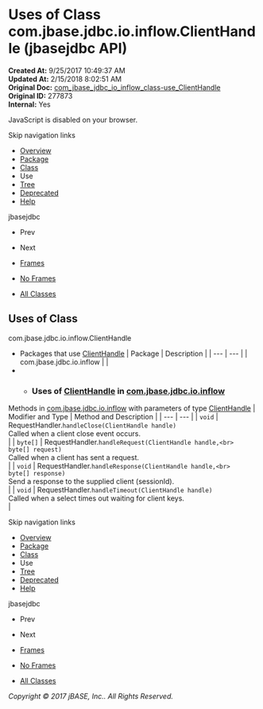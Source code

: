 # Uses of Class com.jbase.jdbc.io.inflow.ClientHandle (jbasejdbc   API)

**Created At:** 9/25/2017 10:49:37 AM  
**Updated At:** 2/15/2018 8:02:51 AM  
**Original Doc:** [com_jbase_jdbc_io_inflow_class-use_ClientHandle](https://docs.jbase.com/39239-class-use/com_jbase_jdbc_io_inflow_class-use_ClientHandle)  
**Original ID:** 277873  
**Internal:** Yes  

<!--<br>    try {<br>        if (location.href.indexOf('is-external=true') == -1) {<br>            parent.document.title="Uses of Class com.jbase.jdbc.io.inflow.ClientHandle (jbasejdbc   API)";<br>        }<br>    }<br>    catch(err) {<br>    }<br>//-->
JavaScript is disabled on your browser.

Skip navigation links

- [Overview](../../../../../../overview-summary.html)
- [Package](./../../com.jbase.jdbc.io.inflow-%28jbasejdbc---api%29)
- [Class](./../../clienthandle-%28jbasejdbc---api%29 "class in com.jbase.jdbc.io.inflow")
- Use
- [Tree](./../../com.jbase.jdbc.io.inflow-class-hierarchy-%28jbasejdbc---api%29)
- [Deprecated](../../../../../../deprecated-list.html)
- [Help](../../../../../../help-doc.html)


jbasejdbc <br>

- Prev
- Next


- [Frames](./.)
- [No Frames](./.)


- [All Classes](../../../../../../allclasses-noframe.html)


<!--<br>  allClassesLink = document.getElementById("allclasses\_navbar\_top");<br>  if(window==top) {<br>    allClassesLink.style.display = "block";<br>  }<br>  else {<br>    allClassesLink.style.display = "none";<br>  }<br>  //-->

## Uses of Class
com.jbase.jdbc.io.inflow.ClientHandle

- Packages that use [ClientHandle](./../../clienthandle-%28jbasejdbc---api%29 "class in com.jbase.jdbc.io.inflow") | Package | Description |
| --- | --- |
| com.jbase.jdbc.io.inflow |   |
- - ### Uses of [ClientHandle](./../../clienthandle-%28jbasejdbc---api%29 "class in com.jbase.jdbc.io.inflow") in [com.jbase.jdbc.io.inflow](./../../com.jbase.jdbc.io.inflow-%28jbasejdbc---api%29)


Methods in [com.jbase.jdbc.io.inflow](./../../com.jbase.jdbc.io.inflow-%28jbasejdbc---api%29) with parameters of type [ClientHandle](./../../clienthandle-%28jbasejdbc---api%29 "class in com.jbase.jdbc.io.inflow") | Modifier and Type | Method and Description |
| --- | --- |
| `void` | RequestHandler.`handleClose(ClientHandle handle)`<br>Called when a client close event occurs.<br> |
| `byte[]` | RequestHandler.`handleRequest(ClientHandle handle,<br>             byte[] request)`<br>Called when a client has sent a request.<br> |
| `void` | RequestHandler.`handleResponse(ClientHandle handle,<br>              byte[] response)`<br>Send a response to the supplied client (sessionId).<br> |
| `void` | RequestHandler.`handleTimeout(ClientHandle handle)`<br>Called when a select times out waiting for client keys.<br> |

Skip navigation links

- [Overview](../../../../../../overview-summary.html)
- [Package](./../../com.jbase.jdbc.io.inflow-%28jbasejdbc---api%29)
- [Class](./../../clienthandle-%28jbasejdbc---api%29 "class in com.jbase.jdbc.io.inflow")
- Use
- [Tree](./../../com.jbase.jdbc.io.inflow-class-hierarchy-%28jbasejdbc---api%29)
- [Deprecated](../../../../../../deprecated-list.html)
- [Help](../../../../../../help-doc.html)


jbasejdbc <br>

- Prev
- Next


- [Frames](./.)
- [No Frames](./.)


- [All Classes](../../../../../../allclasses-noframe.html)


<!--<br>  allClassesLink = document.getElementById("allclasses\_navbar\_bottom");<br>  if(window==top) {<br>    allClassesLink.style.display = "block";<br>  }<br>  else {<br>    allClassesLink.style.display = "none";<br>  }<br>  //-->

*Copyright © 2017 jBASE, Inc.. All Rights Reserved.*
